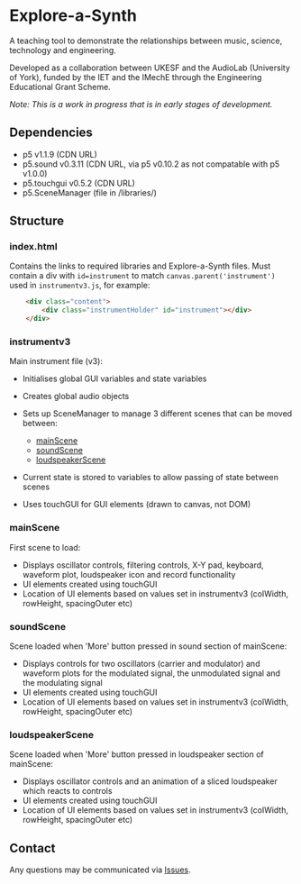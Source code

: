 # Explore-a-Synth
A teaching tool to demonstrate the relationships between music, science, technology and engineering. 

Developed as a collaboration between UKESF and the AudioLab (University of York), funded by the IET and the IMechE through the Engineering Educational Grant Scheme.

*Note: This is a work in progress that is in early stages of development.*

## Dependencies
* p5 v1.1.9 (CDN URL)
* p5.sound v0.3.11 (CDN URL, via p5 v0.10.2 as not compatable with p5 v1.0.0)
* p5.touchgui v0.5.2 (CDN URL)
* p5.SceneManager (file in /libraries/)

## Structure
### index.html
Contains the links to required libraries and Explore-a-Synth files.
Must contain a div with `id=instrument` to match `canvas.parent('instrument')` used in `instrumentv3.js`, for example:
```html
    <div class="content">
        <div class="instrumentHolder" id="instrument"></div>
    </div>
```
### instrumentv3
Main instrument file (v3):
- Initialises global GUI variables and state variables
- Creates global audio objects
- Sets up SceneManager to manage 3 different scenes that can be moved between:

	* [mainScene](#mainScene)
	* [soundScene](#soundScene)
	* [loudspeakerScene](#loudspeakerScene)

- Current state is stored to variables to allow passing of state between scenes
- Uses touchGUI for GUI elements (drawn to canvas, not DOM)

### mainScene
First scene to load:
- Displays oscillator controls, filtering controls, X-Y pad, keyboard, waveform plot, loudspeaker icon and record functionality
- UI elements created using touchGUI
- Location of UI elements based on values set in instrumentv3 (colWidth, rowHeight, spacingOuter etc)

### soundScene
Scene loaded when 'More' button pressed in sound section of mainScene:
- Displays controls for two oscillators (carrier and modulator) and waveform plots for the modulated signal, the unmodulated signal and the modulating signal
- UI elements created using touchGUI
- Location of UI elements based on values set in instrumentv3 (colWidth, rowHeight, spacingOuter etc)

### loudspeakerScene
Scene loaded when 'More' button pressed in loudspeaker section of mainScene:
- Displays oscillator controls and an animation of a sliced loudspeaker which reacts to controls
- UI elements created using touchGUI
- Location of UI elements based on values set in instrumentv3 (colWidth, rowHeight, spacingOuter etc)

## Contact
Any questions may be communicated via [Issues](https://github.com/tibbakoi/explore-a-synth/issues).